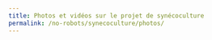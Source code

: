 ```yaml
---
title: Photos et vidéos sur le projet de synécoculture
permalink: /no-robots/synecoculture/photos/
---
```


